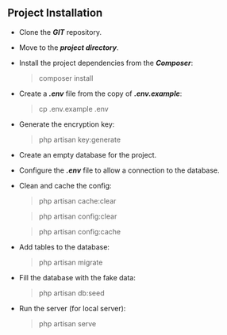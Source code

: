 ## Project Installation

- Clone the **_GIT_** repository.
- Move to the **_project directory_**.
- Install the project dependencies from the **_Composer_**:
    > composer install
- Create a **_.env_** file from the copy of **_.env.example_**:
    > cp .env.example .env
- Generate the encryption key:
    > php artisan key:generate
- Create an empty database for the project.
- Configure the **_.env_** file to allow a connection to the database.
- Clean and cache the config:
    > php artisan cache:clear

    > php artisan config:clear

    > php artisan config:cache
- Add tables to the database:
    > php artisan migrate
- Fill the database with the fake data:
    > php artisan db:seed
- Run the server (for local server):
    > php artisan serve
